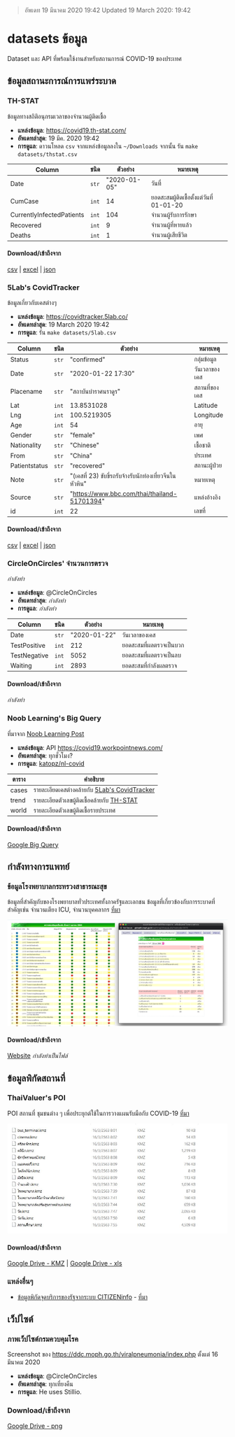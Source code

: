 > อัพเดท 19 มีนาคม 2020 19:42 Updated 19 March 2020: 19:42

# datasets ข้อมูล


Dataset และ API ที่พร้อมใช้งานสำหรับสถานการณ์ COVID-19 ของประเทศ


## ข้อมูลสถานะการณ์การแพร่ระบาด

### TH-STAT

ข้อมูลทางสถิติอนุกรมเวลาของจำนวนผู้ติดเชื้อ

 * **แหล่งข้อมูล**: <https://covid19.th-stat.com/>
 * **อัพเดทล่าสุด**: 19 มีค. 2020 19:42
 * **การดูแล**: ดาวนโหลด `csv` จากแหล่งข้อมูลลงใน `~/Downloads` จากนั้น รัน `make datasets/thstat.csv`

| Column                    | ชนิด  | ตัวอย่าง     | หมายเหตุ                                 |
| ------------------------- | ----- | ------------ | ---------------------------------------- |
| Date                      | `str` | "2020-01-05" | วันที่                                   |
| CumCase                   | `int` | 14           | ยอดสะสมผู้ติดเชื้อตั้งแต่วันที่ 01-01-20 |
| CurrentlyInfectedPatients | `int` | 104          | จำนวนผู้รับการรักษา                      |
| Recovered                 | `int` | 9            | จำนวนผู้ที่หายแล้ว                       |
| Deaths                    | `int` | 1            | จำนวนผู้เสียชีวิต                        |

#### Download/เข้าถึงจาก
[csv](datasets/thstat.csv) | [excel](datasets/thstat.xlsx) | [json](datasets/thstat.json)

### 5Lab's CovidTracker
ข้อมูลเกี่ยวกับเคสต่างๆ
 * **แหล่งข้อมูล**: <https://covidtracker.5lab.co/>
 * **อัพเดทล่าสุด**: 19 March 2020 19:42
 * **การดูแล**: รัน `make datasets/5lab.csv`

| Column        | ชนิด  | ตัวอย่าง                                                 | หมายเหตุ      |
| ------------- | ----- | -------------------------------------------------------- | ------------- |
| Status        | `str` | "confirmed"                                              | กลุ่มข้อมูล   |
| Date          | `str` | "2020-01-22 17:30"                                       | วันเวลาของเคส |
| Placename     | `str` | "สถาบันบำราศนราดูร"                                      | สถานที่ของเคส |
| Lat           | `int` | 13.8531028                                               | Latitude      |
| Lng           | `int` | 100.5219305                                              | Longitude     |
| Age           | `int` | 54                                                       | อายุ          |
| Gender        | `str` | "female"                                                 | เพศ           |
| Nationality   | `str` | "Chinese"                                                | เชื้อชาติ     |
| From          | `str` | "China"                                                  | ประเทศ        |
| Patientstatus | `str` | "recovered"                                              | สถานะผู้ป่วย  |
| Note          | `str` | "(เคสที่ 23) ขับขี่รถรับจ้างรับนักท่องเที่ยวจีนในหัวหิน" | หมายเหตุ      |
| Source        | `str` | "https://www.bbc.com/thai/thailand-51701394"             | แหล่งอ้างอิง  |
| id            | `int` | 22                                                       | เลขที่        |

#### Download/เข้าถึงจาก
[csv](datasets/5lab.csv) | [excel](datasets/5lab.xlsx) | [json](datasets/5lab.json)



### CircleOnCircles' จำนวนการตรวจ
*กำลังทำ*
 * **แหล่งข้อมูล**: @CircleOnCircles
 * **อัพเดทล่าสุด**: *กำลังทำ*
 * **การดูแล**: *กำลังทำ*

| Column       | ชนิด  | ตัวอย่าง     | หมายเหตุ                |
| ------------ | ----- | ------------ | ----------------------- |
| Date         | `str` | "2020-01-22" | วันเวลาของเคส           |
| TestPositive | `int` | 212          | ยอดสะสมที่ผลตรวจเป็นบวก |
| TestNegative | `int` | 5052         | ยอดสะสมที่ผลตรวจเป็นลบ  |
| Waiting      | `int` | 2893         | ยอดสะสมที่กำลังผลตรวจ   |

#### Download/เข้าถึงจาก
*กำลังทำ*

### Noob Learning's Big Query
ที่มาจาก [Noob Learning Post](https://www.facebook.com/nooblearning/posts/524596781786891)
 * **แหล่งข้อมูล**: API https://covid19.workpointnews.com/
 * **อัพเดทล่าสุด**: ทุกชั่วโมง?
 * **การดูแล**: [katopz/nl-covid](https://github.com/katopz/nl-covid)

| ตาราง | คำอธิบาย                                          |
| ----- | ------------------------------------------------- |
| cases | รายละเอียดเคสต่างคล้ายกับ [5Lab's CovidTracker]() |
| trend | รายละเอียดตัวเลขผู้ติดเชื้อคล้ายกับ [TH-STAT]()   |
| world | รายละเอียดตัวเลขผู้ติดเชื้อรายประเทศ              |


#### Download/เข้าถึงจาก
[Google Big Query](https://console.cloud.google.com/bigquery?project=nl-covid&p=nl-covid&d=covid19&page=dataset)

## กำลังทางการแพทย์

### ข้อมูลโรงพยาบาลกระทรวงสาธารณะสุข
ข้อมูลที่สำคัญกับของโรงพยาบาลทั่วประเทศทั้งภาครัฐและเอกชน ข้อมูลที่เกี่ยวข้องกับการระบาดที่สำคัญเช่น จำนวนเตียง ICU, จำนวนบุคคลากร [ที่มา](https://www.facebook.com/pg/thaivaluer)

![ICU Staff Ventalator](assets/gishealth.png)

#### Download/เข้าถึงจาก
[Website](http://gishealth.moph.go.th/healthmap/report.php) *กำลังทำเป็นไฟล์*



## ข้อมูลพิกัดสถานที่

### ThaiValuer's POI
POI สถานที่ ชุมชนต่าง ๆ เพื่อประยุกต์ใช้ในการวางแผนรับมือกับ COVID-19 [ที่มา](https://www.facebook.com/thaivaluer/posts/2494014620821845)

![List of POI Category](assets/ThaiValuerPOI.jpg)

#### Download/เข้าถึงจาก
[Google Drive - KMZ](https://drive.google.com/open?id=14vsZxcAyfheEhsuIBX6yzfcI33u7eewF) | [Google Drive - xls](https://drive.google.com/open?id=1uIzpYGX3MI0BP4LERajzL2-lObnWP4mg)


### แหล่งอื่นๆ
 - [ข้อมูลพิกัดจุดบริการของรัฐจากระบบ CITIZENinfo](https://data.go.th/dataset/citizeninfo_location_mar2563) - [ที่มา](https://data.go.th/blog/covid-19-citizeninfo)

## เว็ปไซต์

### ภาพเว็ปไซต์กรมควบคุมโรค
Screenshot ของ <https://ddc.moph.go.th/viralpneumonia/index.php> ตั้งแต่ 16 มีนาคม 2020

 * **แหล่งข้อมูล**: @CircleOnCircles
 * **อัพเดทล่าสุด**: ทุกเที่ยงคืน
 * **การดูแล**: He uses Stillio.

### Download/เข้าถึงจาก
[Google Drive - png](https://drive.google.com/drive/folders/1a4Qzn-DA7yWpGwIAPa23VXgh3qwwT3t0?usp=sharing)